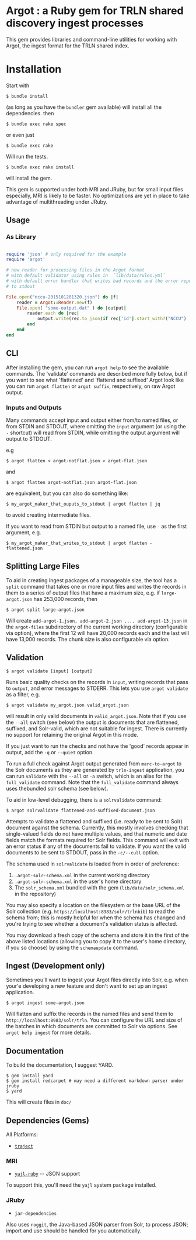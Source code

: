 # Argot : a Ruby gem for TRLN shared discovery ingest processes

This gem provides libraries and command-line utilities for working with Argot, the ingest format for
the TRLN shared index.

# Installation

Start with

    $ bundle install

(as long as you have the `bundler` gem available) will install all the dependencies. then


    $ bundle exec rake spec

or even just

    $ bundle exec rake

Will run the tests.

    $ bundle exec rake install 
    
will install the gem.

This gem is supported under both MRI and JRuby, but for small input files
especially, MRI is likely to be faster.  No optimizations are yet in place to
take advantage of multithreading under JRuby.

## Usage 

### As Library
```ruby

require 'json' # only required for the example
require 'argot'

# new reader for processing files in the Argot format
# with default validator using rules in  `lib/data/rules.yml`
# with default error handler that writes bad records and the error report
# to stdout

File.open("nccu-2015101201320.json") do |f|
    reader = Argot::Reader.new(f)
    File.open( "some-output.dat" ) do |output|
        reader.each do |rec|
            output.write(rec.to_json)if rec['id'].start_with?("NCCU")
        end
    end
end
```

## CLI

After installing the gem, you can run `argot help` to see the available
commands.  The 'validate' commands are described more fully below, but if you
want to see what 'flattened' and 'flattend and suffixed' Argot look like you
can run `argot flatten` or `argot suffix`, respectively, on raw Argot output.  

### Inputs and Outputs

Many commands accept input and output either from/to named files, or from STDIN and STDOUT, where omitting the `input` argument (or using the `-` shortcut) will read from STDIN, while omitting the output argument will output to STDOUT.

e.g 

    $ argot flatten < argot-notflat.json > argot-flat.json    

and

    $ argot flatten argot-notflat.json argot-flat.json    

are equivalent, but you can also do something like:

    $ my_argot_maker_that_ouputs_to_stdout | argot flatten | jq 

to avoid creating intermediate files.

If you want to read from STDIN but output to a named file, use `-` as the first argument, e.g. 

    $ my_argot_maker_that_writes_to_stdout | argot flatten - flattened.json

## Splitting Large Files

To aid in creating ingest packages of a manageable size, the tool has a `split` command that takes one or more input files and writes the records in them to a series of output files that have a maximum size, e.g. if `large-argot.json` has 253,000 records, then


    $ argot split large-argot.json

Will create `add-argot-1.json, add-argot-2.json .... add-argot-13.json` in the
`argot-files` subdirectory of the current working directory (configurable via
option), where the first 12 will have 20,000 records each and the last will
have 13,000 records.  The chunk size is also configurable via option.

## Validation

    $ argot validate [input] [output]

Runs basic quality checks on the records in `input`, writing records that pass to `output`, and error messages to STDERR.  This lets you use `argot validate` as a filter, e.g.

    $ argot validate my_argot.json valid_argot.json

will result in only valid documents in `valid_argot.json`.  Note that if you use the `--all` switch (see below) the output is documents that are flattened,
suffixed, and Solr-valid, which are not suitable for ingest.  There is currently no support for retaining the original Argot in this mode.

If you just want to run the checks and not have the 'good' records appear in output, add the `-q` or `--quiet` option.

To run a full check against Argot output generated from `marc-to-argot` to the Solr documents as they are generated by `trln-ingest` application, you can run
`validate` with the `--all` or `-a` switch, which is an alias for the 
`full_validate` command.  Note that the `full_validate` command always uses
thebundled solr schema (see below).

To aid in low-level debugging, there is a `solrvalidate` command:

    $ argot solrvalidate flattened-and-suffixed-document.json

Attempts to validate a flattened and suffixed (i.e. ready to be sent to Solr)
document against the schema.  Currently, this mostly involves checking that
single-valued fields do not have multiple values, and that numeric and date
fields match the formats required for Solr fields.  This command will exit with
an error status if any of the documents fail to validate.  If you want the
valid documents to be sent to STDOUT, pass in the `-c/--cull` option.

The schema used in `solrvalidate` is loaded from in order of preference:

1. `.argot-solr-schema.xml` in the current working directory
1. `.argot-solr-schema.xml` in the user's home directory
1. The `solr_schema.xml` bundled with the gem (`lib/data/solr_schema.xml` in the repository)

You may also specify a location on the filesystem or the base URL of the Solr
collection (e.g. `https://localhost:8983/solr/trlnbib`) to read the schema
from; this is mostly helpful for when the schema has changed and you're trying
to see whether a document's validation status is affected.

You may download a fresh copy of the schema and store it in the first of the
above listed locations (allowing you to copy it to the user's home directory,
if you so choose) by using the `schemaupdate` command.

## Ingest (Development only)

Sometimes you'll want to ingest your Argot files directly into Solr, e.g. when your'e developing a new feature and don't want to set up an ingest application.

    $ argot ingest some-argot.json 

Will flatten and suffix the records in the named files and send them to
`http://localhost:8983/solr/trln`.  You can configure the URL and size of the
batches in which documents are committed to Solr via options.  See `argot help
ingest` for more details.

## Documentation

To build the documentation, I suggest YARD.

    $ gem install yard
    $ gem install redcarpet # may need a different markdown parser under jruby
    $ yard

This will create files in `doc/`

## Dependencies (Gems)

All Platforms:

 * [`traject`](https://github.com/traject/traject)

### MRI

 * [`yajl-ruby`](https://github.com/brianmario/yajl-ruby) -- JSON support
 
To support this, you'll need the `yajl` system package installed.

### JRuby

 * `jar-dependencies` 

Also uses `noggit`, the Java-based JSON parser from Solr, to process JSON;
import and use should be handled for you automatically.
